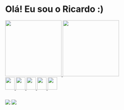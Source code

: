 <h1>Olá! Eu sou o Ricardo :)</h1>

<div>
  <a href="https://github.com/ricardofigueiredocamargo">
  <img height="180em" src="https://github-readme-stats.vercel.app/api?username=ricardofigueiredocamargo&show_icons=true&theme=tokyonight"/>
  <img height="180em" src="https://github-readme-stats.vercel.app/api/top-langs/?username=anuraghazra&layout=compact&theme=merko"/> 
</div>
<div style="display: inline_block;">
  <img height="40" width="30" src="https://cdn.jsdelivr.net/gh/devicons/devicon/icons/html5/html5-original.svg" />
  <img height="40" width="30" src="https://cdn.jsdelivr.net/gh/devicons/devicon/icons/css3/css3-original.svg" />
  <img height="40" width="30" src="https://cdn.jsdelivr.net/gh/devicons/devicon/icons/bootstrap/bootstrap-original.svg" />
  <img height="40" width="30" src="https://cdn.jsdelivr.net/gh/devicons/devicon/icons/javascript/javascript-original.svg" />  
  <img height="40" width="30" src="https://cdn.jsdelivr.net/gh/devicons/devicon/icons/typescript/typescript-original.svg" />
</div>

##

<div>
  <a href="mailto:ricardofigueiredocamargo@gmail.com" target="_blank"><img src="https://img.shields.io/badge/Gmail-D14836?style=for-the-badge&logo=gmail&logoColor=white"/></a>
  <a href="https://www.linkedin.com/in/ricardo-figueiredo-camargo-47a35b237/" target="_blank"><img src="https://img.shields.io/badge/LinkedIn-0077B5?style=for-the-badge&logo=linkedin&logoColor=white"/></a>
</div>


